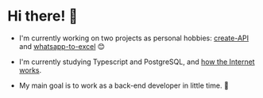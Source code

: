 # Hi there! 🧐




- I'm currently working on two projects as personal hobbies: [create-API](https://github.com/pecampelo/create-api) and [whatsapp-to-excel](https://github.com/pecampelo/whatsapp-to-excel) 😊
- I'm currently studying Typescript and PostgreSQL, and [how the Internet works](https://casitadenosotros.notion.site/Internet-4c6b01c0c1ff4eeb8f154a07db57c6db).

- My main goal is to work as a back-end developer in little time. 🎩





